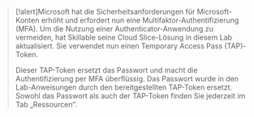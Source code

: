 >[!alert]Microsoft hat die Sicherheitsanforderungen für Microsoft-Konten erhöht und erfordert nun eine Multifaktor-Authentifizierung (MFA). Um die Nutzung einer Authenticator-Anwendung zu vermeiden, hat Skillable seine Cloud Slice-Lösung in diesem Lab aktualisiert. Sie verwendet nun einen Temporary Access Pass (TAP)-Token.
>
>Dieser TAP-Token ersetzt das Passwort und macht die Authentifizierung per MFA überflüssig. Das Passwort wurde in den Lab-Anweisungen durch den bereitgestellten TAP-Token ersetzt. Sowohl das Passwort als auch der TAP-Token finden Sie jederzeit im Tab „Ressourcen“.
